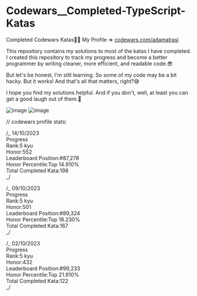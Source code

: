 # Codewars\_\_Completed-TypeScript-Katas

Completed Codewars Katas🐱‍👤
My Profile => [codewars.com/adamalrasi](https://www.codewars.com/users/adamalrasi)

This repository contains my solutions to most of the katas I have completed. I created this repository to track my progress and become a better programmer by writing cleaner, more efficient, and readable code.😎

But let's be honest, I'm still learning. So some of my code may be a bit hacky. But it works! And that's all that matters, right?😅

I hope you find my solutions helpful. And if you don't, well, at least you can get a good laugh out of them.🥳

![image](https://github.com/adamalrasi/Codewars__Completed-TypeScript-Katas/assets/147779056/a76ba46b-957e-4056-82b3-00e4fab54088)
![image](https://github.com/adamalrasi/Codewars__Completed-TypeScript-Katas/assets/147779056/d04e1a03-37a6-41b4-9f39-aac9c8ddf112)


// codewars profile stats:

/_ 14/10/2023 <br>
Progress <br>
Rank:5 kyu <br>
Honor:552 <br>
Leaderboard Position:#87,278 <br>
Honor Percentile:Top 14.910% <br>
Total Completed Kata:198 <br>
_/

/_ 09/10/2023 <br>
Progress <br>
Rank:5 kyu <br>
Honor:501 <br>
Leaderboard Position:#89,324 <br>
Honor Percentile:Top 18.230% <br>
Total Completed Kata:167 <br>
_/

/_ 02/10/2023 <br>
Progress <br>
Rank:5 kyu <br>
Honor:432 <br>
Leaderboard Position:#99,233 <br>
Honor Percentile:Top 21.910% <br>
Total Completed Kata:122 <br>
_/
